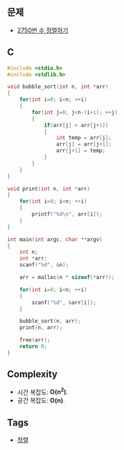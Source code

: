 ## 문제
- [2750번 수 정렬하기](https://www.acmicpc.net/problem/2750)

## C
```c
#include <stdio.h>
#include <stdlib.h>

void bubble_sort(int n, int *arr)
{
	for(int i=0; i<n; ++i)
	{
		for(int j=0; j<n-(i+1); ++j)
		{
			if(arr[j] > arr[j+1])
			{
				int temp = arr[j];
				arr[j] = arr[j+1];
				arr[j+1] = temp;
			}	
		}
	}
}

void print(int n, int *arr)
{
	for(int i=0; i<n; ++i)
	{
		printf("%d\n", arr[i]);
	}
}

int main(int argc, char **argv)
{
	int n;
	int *arr;
	scanf("%d", &n);

	arr = malloc(n * sizeof(*arr));

	for(int i=0; i<n; ++i)
	{
		scanf("%d", &arr[i]);
	}

	bubble_sort(n, arr);
	print(n, arr);

	free(arr);
	return 0;
}
```

## Complexity
- 시간 복잡도: <b>O(n<sup>2</sup>)</b>.
- 공간 복잡도: <b>O(n)</b>.

## Tags
- [정렬](https://github.com/myoi-oj/baekjoon-oj#sort)
